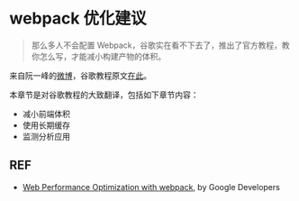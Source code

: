 # webpack 优化建议

> 那么多人不会配置 Webpack，谷歌实在看不下去了，推出了官方教程，教你怎么写，才能减小构建产物的体积。

来自阮一峰的[微博][ruanyifeng]，谷歌教程原文[在此][google]。

本章节是对谷歌教程的大致翻译，包括如下章节内容：

- 减小前端体积
- 使用长期缓存
- 监测分析应用

## REF

- [Web Performance Optimization with webpack][google], by Google Developers

[ruanyifeng]: https://weibo.com/1400854834/G2tPQpqPQ
[google]: https://developers.google.com/web/fundamentals/performance/webpack/
